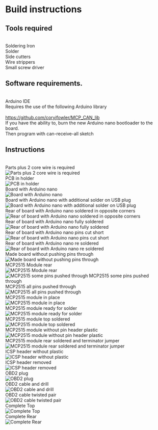 # Build instructions
## Tools required
<br>Soldering Iron
<br>Solder
<br>Side cutters
<br>Wire strippers
<br>Small screw driver
## Software requirements.
<br>Arduino IDE
<br>Requires the use of the following Arduino library
<br><br>https://github.com/coryjfowler/MCP_CAN_lib
<br>If you have the ability to, burn the new Arduino nano bootloader to the board.
<br>Then program with can-receive-all sketch

## Instructions
<br>Parts plus 2 core wire is required
<br>![Parts plus 2 core wire is required](build/build01.jpg)
<br>PCB in holder
<br>![PCB in holder](build/build02.jpg)
<br>Board with Arduino nano
<br>![Board with Arduino nano](build/build03.jpg)
<br>Board with Arduino nano with additional solder on USB plug
<br>![Board with Arduino nano with additional solder on USB plug](build/build04.jpg)
<br>Rear of board with Arduino nano soldered in opposite corners
<br>![Rear of board with Arduino nano soldered in opposite corners](build/build05.jpg)
<br>Rear of board with Arduino nano fully soldered
<br>![Rear of board with Arduino nano fully soldered](build/build06.jpg)
<br>Rear of board with Arduino nano pins cut short
<br>![Rear of board with Arduino nano pins cut short](build/build07.jpg)
<br>Rear of board with Arduino nano re soldered
<br>![Rear of board with Arduino nano re soldered](build/build08.jpg)
<br>Made board without pushing pins through
<br>![Made board without pushing pins through](board/build08a.jpg)
<br>MCP2515 Module rear
<br>![MCP2515 Module rear](build/build09.jpg)
<br>![MCP2515 some pins pushed through
<br>MCP2515 some pins pushed through](build/build10.jpg)
<br>MCP2515 all pins pushed through
<br>![MCP2515 all pins pushed through](build/build11.jpg)
<br>MCP2515 module in place
<br>![MCP2515 module in place](build/build12.jpg)
<br>MCP2515 module ready for solder
<br>![MCP2515 module ready for solder](build/build13.jpg)
<br>MCP2515 module top soldered
<br>![MCP2515 module top soldered](build/build14.jpg)
<br>MCP2515 module without pin header plastic
<br>![MCP2515 module without pin header plastic](build/build15.jpg)
<br>MCP2515 module rear soldered and terminator jumper
<br>![MCP2515 module rear soldered and terminator jumper](build/build16.jpg)
<br>ICSP header without plastic
<br>![ICSP header without plastic](build/build17.jpg)
<br>ICSP header removed
<br>![ICSP header removed](build/build18.jpg)
<br>OBD2 plug
<br>![OBD2 plug](build/build19.jpg)
<br>OBD2 cable and drill
<br>![OBD2 cable and drill](build/build20.jpg)
<br>OBD2 cable twisted pair
<br>![OBD2 cable twisted pair](build/build21.jpg)
<br>Complete Top
<br>![Complete Top](build/build22.jpg)
<br>Complete Rear
<br>![Complete Rear](build/build23.jpg)
